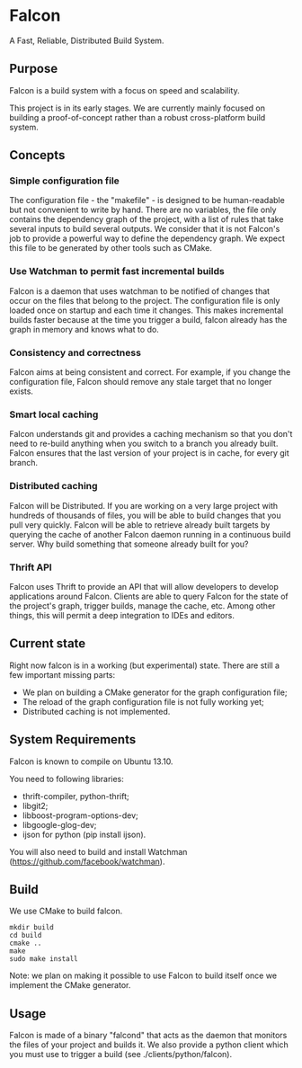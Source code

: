 Falcon
======

A Fast, Reliable, Distributed Build System.

## Purpose

Falcon is a build system with a focus on speed and scalability.

This project is in its early stages. We are currently mainly focused on building
a proof-of-concept rather than a robust cross-platform build system.

## Concepts

### Simple configuration file

The configuration file - the "makefile" - is designed to be human-readable but
not convenient to write by hand. There are no variables, the file only contains
the dependency graph of the project, with a list of rules that take several
inputs to build several outputs. We consider that it is not Falcon's job to
provide a powerful way to define the dependency graph. We expect this file to be
generated by other tools such as CMake.

### Use Watchman to permit fast incremental builds

Falcon is a daemon that uses watchman to be notified of changes that occur on
the files that belong to the project. The configuration file is only loaded once
on startup and each time it changes. This makes incremental builds faster
because at the time you trigger a build, falcon already has the graph in memory
and knows what to do.

### Consistency and correctness

Falcon aims at being consistent and correct. For example, if you change the
configuration file, Falcon should remove any stale target that no longer exists.

### Smart local caching

Falcon understands git and provides a caching mechanism so that you don't need
to re-build anything when you switch to a branch you already built. Falcon
ensures that the last version of your project is in cache, for every git branch.

### Distributed caching

Falcon will be Distributed. If you are working on a very large project with
hundreds of thousands of files, you will be able to build changes that you pull
very quickly. Falcon will be able to retrieve already built targets by querying
the cache of another Falcon daemon running in a continuous build server. Why
build something that someone already built for you?

### Thrift API

Falcon uses Thrift to provide an API that will allow developers to develop
applications around Falcon. Clients are able to query Falcon for the state of
the project's graph, trigger builds, manage the cache, etc. Among other things,
this will permit a deep integration to IDEs and editors.

## Current state

Right now falcon is in a working (but experimental) state. There are still a few
important missing parts:

- We plan on building a CMake generator for the graph configuration file;
- The reload of the graph configuration file is not fully working yet;
- Distributed caching is not implemented.

## System Requirements

Falcon is known to compile on Ubuntu 13.10.

You need to following libraries:

- thrift-compiler, python-thrift;
- libgit2;
- libboost-program-options-dev;
- libgoogle-glog-dev;
- ijson for python (pip install ijson).

You will also need to build and install Watchman
(https://github.com/facebook/watchman).

## Build

We use CMake to build falcon.

```
mkdir build
cd build
cmake ..
make
sudo make install
```

Note: we plan on making it possible to use Falcon to build itself once we
implement the CMake generator.

## Usage

Falcon is made of a binary "falcond" that acts as the daemon that monitors the
files of your project and builds it. We also provide a python client which you
must use to trigger a build (see ./clients/python/falcon).

